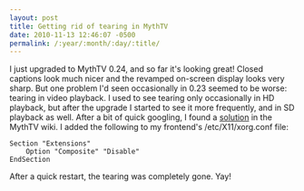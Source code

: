 ```yaml
---
layout: post
title: Getting rid of tearing in MythTV
date: 2010-11-13 12:46:07 -0500
permalink: /:year/:month/:day/:title/
---
```

I just upgraded to MythTV 0.24, and so far it's looking great!  Closed captions look much nicer and the revamped on-screen display looks very sharp.  But one problem I'd seen occasionally in 0.23 seemed to be worse: tearing in video playback.  I used to see tearing only occasionally in HD playback, but after the upgrade I started to see it more frequently, and in SD playback as well.  After a bit of quick googling, I found a [solution](https://www.mythtv.org/wiki/VDPAU#Tearing.2FStuttering) in the MythTV wiki.  I added the following to my frontend's /etc/X11/xorg.conf file:

```
Section "Extensions"
    Option "Composite" "Disable"
EndSection
```

After a quick restart, the tearing was completely gone.  Yay!
